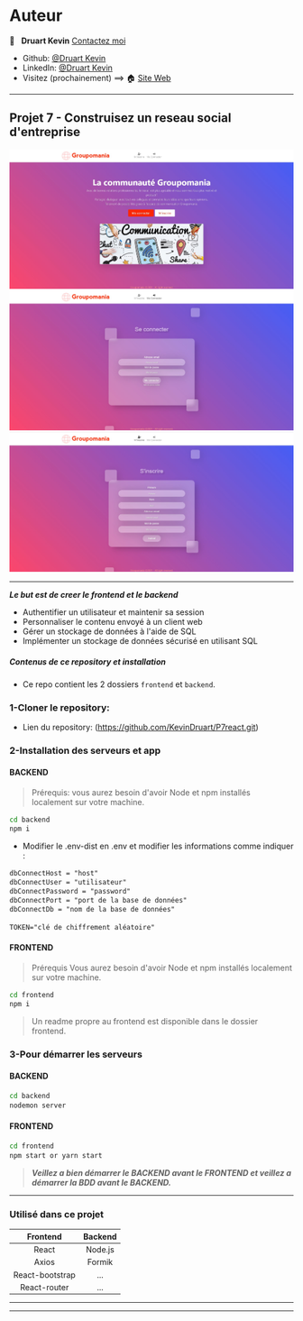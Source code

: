 # Auteur

👤 &nbsp; **Druart Kevin** [Contactez moi](<k.druart2@gmail.com>)

* Github: [@Druart Kevin](https://github.com/KevinDruart)
* LinkedIn: [@Druart Kevin](https://www.linkedin.com/in/kevin-druart-430764201/)
* Visitez (prochainement) ==> 🏠 [Site Web]()

***

## Projet 7 - Construisez un reseau social d'entreprise

![100%](/BDD%20et%20image%20projet/indexGroupomania.jpg)
![100%](/BDD%20et%20image%20projet/loginGroupomania.jpg)
![100%](/BDD%20et%20image%20projet/signupGroupomania.jpg)
***

***Le but est de creer le frontend et le backend***

- Authentifier un utilisateur et maintenir sa session
- Personnaliser le contenu envoyé à un client web
- Gérer un stockage de données à l'aide de SQL
- Implémenter un stockage de données sécurisé en utilisant SQL


##### Contenus de ce repository et installation

* Ce repo contient les 2 dossiers `frontend` et `backend`.

### 1-Cloner le repository:

* Lien du repository: (https://github.com/KevinDruart/P7react.git)


### 2-Installation des serveurs et app

#### BACKEND
> Prérequis: vous aurez besoin d'avoir Node et npm installés localement sur votre machine.

```sh
cd backend
npm i
```


* Modifier le .env-dist en .env et modifier les informations comme indiquer :
```
dbConnectHost = "host"
dbConnectUser = "utilisateur"
dbConnectPassword = "password"
dbConnectPort = "port de la base de données"
dbConnectDb = "nom de la base de données"

TOKEN="clé de chiffrement aléatoire"

```


#### FRONTEND 
> Prérequis Vous aurez besoin d'avoir Node et npm installés localement sur votre machine.

```sh
cd frontend
npm i
```

> Un readme propre au frontend est disponible dans le dossier frontend.

### 3-Pour démarrer les serveurs
#### BACKEND
```sh
cd backend
nodemon server
```   
#### FRONTEND                   
```sh
cd frontend
npm start or yarn start
```  

> ***Veillez a bien démarrer le BACKEND avant le FRONTEND et veillez a démarrer la BDD avant le BACKEND.***

***


### Utilisé dans ce projet

| Frontend                 | Backend            |
|:------------------------:|:------------------:|
| React                    | Node.js            |
| Axios                    | Formik             |
| React-bootstrap          | ...                |
| React-router             | ...                |

***

***







